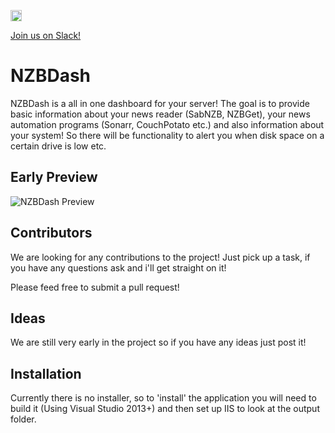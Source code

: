 <a href="https://ci.appveyor.com/project/tidusjar/NZBDash"><image src="https://ci.appveyor.com/api/projects/status/github/tidusjar/NZBDash?branch=SettingsPage&svg=true" height="18"></a> 

<a href="https://nzbdash.slack.com/messages/general/">Join us on Slack!</a>

# NZBDash

NZBDash is a all in one dashboard for your server! 
The goal is to provide basic information about your news reader (SabNZB, NZBGet), your news automation programs (Sonarr, CouchPotato etc.) and also information about your system!
So there will be functionality to alert you when disk space on a certain drive is low etc.

## Early Preview 

![NZBDash Preview](http://i.imgur.com/axFul8j.gif)

## Contributors

We are looking for any contributions to the project! Just pick up a task, if you have any questions ask and i'll get straight on it!

Please feed free to submit a pull request!

## Ideas

We are still very early in the project so if you have any ideas just post it!

## Installation

Currently there is no installer, so to 'install' the application you will need to build it (Using Visual Studio 2013+) and then set up IIS to look at the output folder.


